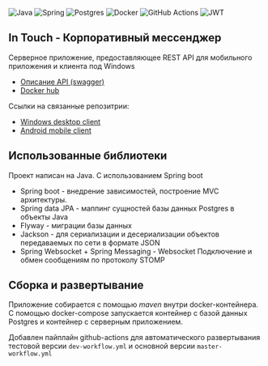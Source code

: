 ![Java](https://img.shields.io/badge/java-%23ED8B00.svg?style=for-the-badge&logo=openjdk&logoColor=white)
![Spring](https://img.shields.io/badge/spring-%236DB33F.svg?style=for-the-badge&logo=spring&logoColor=white)
![Postgres](https://img.shields.io/badge/postgres-%23316192.svg?style=for-the-badge&logo=postgresql&logoColor=white)
![Docker](https://img.shields.io/badge/docker-%230db7ed.svg?style=for-the-badge&logo=docker&logoColor=white)
![GitHub Actions](https://img.shields.io/badge/github%20actions-%232671E5.svg?style=for-the-badge&logo=githubactions&logoColor=white)
![JWT](https://img.shields.io/badge/JWT-black?style=for-the-badge&logo=JSON%20web%20tokens)

## In Touch - Корпоративный мессенджер

Серверное приложение, предоставляющее REST API для мобильного приложения и клиента под Windows

- [Oписание API (swagger)](http://195.133.196.67:8080/swagger-ui/index.html)
- [Docker hub](https://hub.docker.com/repository/docker/zzzzeonnnnn/chat_backend/general)

Ссылки на связанные репозитрии:
* [Windows desktop client](https://github.com/Zeonx9/chat-client-demo)
* [Android mobile client](https://github.com/Zeonx9/in-touch-mobile-app)


## Использованные библиотеки

Проект написан на Java. C использованием Spring boot 
* Spring boot - внедрение зависимостей, построение MVC архитектуры.
* Spring data JPA - маппинг сущностей базы данных Postgres в объекты Java
* Flyway - миграции базы данных
* Jackson - для сериализации и десериализации объектов передаваемых по сети в формате JSON
* Spring Websocket + Spring Messaging - Websocket Подключение и обмен сообщениям по протоколу STOMP


## Сборка и развертывание

Приложение собирается с помощью _maven_ внутри docker-контейнера. С помощью docker-compose запускается контейнер
с базой данных Postgres и контейнер с серверным приложением. 

Добавлен пайплайн github-actions для автоматического развертывания тестовой версии `dev-workflow.yml` и основной версии
`master-workflow.yml`
